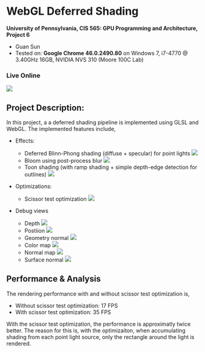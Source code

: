 WebGL Deferred Shading
======================

**University of Pennsylvania, CIS 565: GPU Programming and Architecture, Project 6**

* Guan Sun
* Tested on: **Google Chrome 46.0.2490.80** on
  Windows 7, i7-4770 @ 3.40GHz 16GB, NVIDIA NVS 310 (Moore 100C Lab)

### Live Online

[![](img/1.png)](http://pontusun.github.io/Project6-WebGL-Deferred-Shading/)

## Project Description:
In this project, a a deferred shading pipeline is implemented using GLSL and WebGL.
The implemented features include,
* Effects:
  * Deferred Blinn-Phong shading (diffuse + specular) for point lights
  ![](img/1.png)
  * Bloom using post-process blur
  ![](img/11.png)
  * Toon shading (with ramp shading + simple depth-edge detection for outlines)
  ![](img/10.png)

* Optimizations:
  * Scissor test optimization
  ![](img/9.png)

* Debug views
  * Depth
  ![](img/3.png)
  * Postiion
  ![](img/4.png)
  * Geometry normal
  ![](img/5.png)
  * Color map
  ![](img/6.png)
  * Normal map
  ![](img/7.png)
  * Surface normal
  ![](img/8.png)

## Performance & Analysis
The rendering performance with and without scissor test optimization is,
* Without scissor test optimization: 17 FPS
* With scissor test optimization: 35 FPS

With the scissor test optimization, the performance is approximatly twice better. The reason for this is, with the optimizaiton, when accumulating shading from each point light source, only the rectangle around the light is rendered.